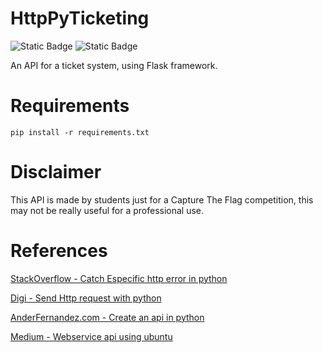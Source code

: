 # HttpPyTicketing
![Static Badge](https://img.shields.io/badge/Language-Python-yellow)
![Static Badge](https://img.shields.io/badge/Version-1.0-blue)

An API for a ticket system, using Flask framework.



# Requirements

~~~pip
pip install -r requirements.txt
~~~

# Disclaimer

This API is made by students just for a Capture The Flag competition, this may not be really useful for a professional use.


# References

[StackOverflow - Catch Especific http error in python](https://stackoverflow.com/questions/3193060/how-do-i-catch-a-specific-http-error-in-python)

[Digi - Send Http request with python](https://www.digi.com/resources/documentation/digidocs/90002219/tasks/t_send_http_req.htm?TocPath=Socket%20examples%7C_____6)

[AnderFernandez.com - Create an api in python](https://anderfernandez.com/en/blog/how-to-create-api-python/)

[Medium - Webservice api using ubuntu](https://medium.com/analytics-vidhya/python-webservice-api-server-deployment-using-ubuntu-201d48f477d9)